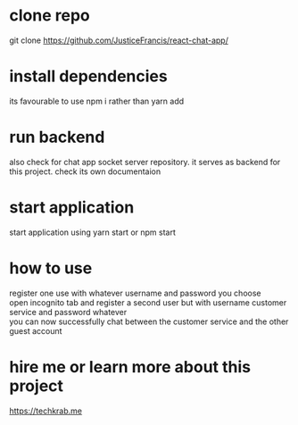 # clone repo
git clone https://github.com/JusticeFrancis/react-chat-app/

# install dependencies
its favourable to use npm i rather than yarn add


# run backend
also check for chat app socket server repository. it serves as backend for this project.
check its own documentaion

# start application
start application using yarn start or npm start

# how to use 
register one use with whatever username and password you choose <br/>
open incognito tab and register a second user but with username customer service and password whatever <br/>
you can now successfully chat between the customer service and the other guest account <br/>

# hire me or learn more about this project
https://techkrab.me
